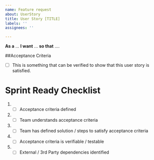 ```yaml
---
name: Feature request
about: UserStory
title: User Story [TITLE]
labels: ''
assignees: ''

---
```


**As a** ... **I want** ... **so that** ....

##Acceptance Criteria
- [ ] This is something that can be verified to show that this user story is satisfied.
​
# Sprint Ready Checklist 
1. - [ ] Acceptance criteria defined 
2. - [ ] Team understands acceptance criteria 
3. - [ ] Team has defined solution / steps to satisfy acceptance criteria 
4. - [ ] Acceptance criteria is verifiable / testable 
5. - [ ] External / 3rd Party dependencies identified
